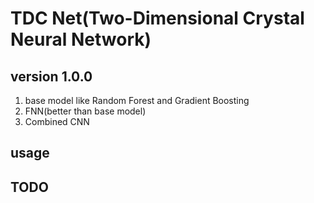 # TDC Net(Two-Dimensional Crystal Neural Network)

## version 1.0.0
1. base model like Random Forest and Gradient Boosting
2. FNN(better than base model)
3. Combined CNN

## usage

## TODO
